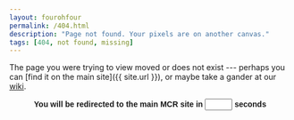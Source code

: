 ```yaml
---
layout: fourohfour
permalink: /404.html
description: "Page not found. Your pixels are on another canvas."
tags: [404, not found, missing]
---  
```


The page you were trying to view moved or does not exist --- perhaps you can [find it on the main site]({{ site.url }}), or maybe take a gander at our [wiki](http://mcr.jesus.cam.ac.uk/mcrwiki/).

<form name="redirect">
<center>
<font face="Arial"><b>You will be redirected to the main MCR site in
<form>
<input type="text" size="3" name="redirect2">
</form>
seconds</b></font>
</center>

<script>
<!--
//change below target URL to your own
var targetURL="http://mcr.jesus.cam.ac.uk"
//change the second to start counting down from
var countdownfrom=15

var currentsecond=document.redirect.redirect2.value=countdownfrom+1
function countredirect(){
if (currentsecond!=1){
currentsecond-=1
document.redirect.redirect2.value=currentsecond
}
else{
window.location=targetURL
return
}
setTimeout("countredirect()",1000)
}

countredirect()
//-->
</script>
